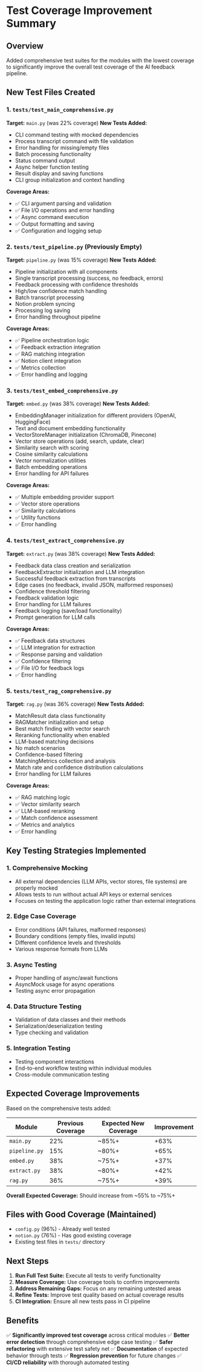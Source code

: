# Test Coverage Improvement Summary

## Overview
Added comprehensive test suites for the modules with the lowest coverage to significantly improve the overall test coverage of the AI feedback pipeline.

## New Test Files Created

### 1. `tests/test_main_comprehensive.py`
**Target:** `main.py` (was 22% coverage)
**New Tests Added:**
- CLI command testing with mocked dependencies
- Process transcript command with file validation
- Error handling for missing/empty files
- Batch processing functionality
- Status command output
- Async helper function testing
- Result display and saving functions
- CLI group initialization and context handling

**Coverage Areas:**
- ✅ CLI argument parsing and validation
- ✅ File I/O operations and error handling
- ✅ Async command execution
- ✅ Output formatting and saving
- ✅ Configuration and logging setup

### 2. `tests/test_pipeline.py` (Previously Empty)
**Target:** `pipeline.py` (was 15% coverage)
**New Tests Added:**
- Pipeline initialization with all components
- Single transcript processing (success, no feedback, errors)
- Feedback processing with confidence thresholds
- High/low confidence match handling
- Batch transcript processing
- Notion problem syncing
- Processing log saving
- Error handling throughout pipeline

**Coverage Areas:**
- ✅ Pipeline orchestration logic
- ✅ Feedback extraction integration
- ✅ RAG matching integration
- ✅ Notion client integration
- ✅ Metrics collection
- ✅ Error handling and logging

### 3. `tests/test_embed_comprehensive.py`
**Target:** `embed.py` (was 38% coverage)
**New Tests Added:**
- EmbeddingManager initialization for different providers (OpenAI, HuggingFace)
- Text and document embedding functionality
- VectorStoreManager initialization (ChromaDB, Pinecone)
- Vector store operations (add, search, update, clear)
- Similarity search with scoring
- Cosine similarity calculations
- Vector normalization utilities
- Batch embedding operations
- Error handling for API failures

**Coverage Areas:**
- ✅ Multiple embedding provider support
- ✅ Vector store operations
- ✅ Similarity calculations
- ✅ Utility functions
- ✅ Error handling

### 4. `tests/test_extract_comprehensive.py`
**Target:** `extract.py` (was 38% coverage)
**New Tests Added:**
- Feedback data class creation and serialization
- FeedbackExtractor initialization and LLM integration
- Successful feedback extraction from transcripts
- Edge cases (no feedback, invalid JSON, malformed responses)
- Confidence threshold filtering
- Feedback validation logic
- Error handling for LLM failures
- Feedback logging (save/load functionality)
- Prompt generation for LLM calls

**Coverage Areas:**
- ✅ Feedback data structures
- ✅ LLM integration for extraction
- ✅ Response parsing and validation
- ✅ Confidence filtering
- ✅ File I/O for feedback logs
- ✅ Error handling

### 5. `tests/test_rag_comprehensive.py`
**Target:** `rag.py` (was 36% coverage)
**New Tests Added:**
- MatchResult data class functionality
- RAGMatcher initialization and setup
- Best match finding with vector search
- Reranking functionality when enabled
- LLM-based matching decisions
- No match scenarios
- Confidence-based filtering
- MatchingMetrics collection and analysis
- Match rate and confidence distribution calculations
- Error handling for LLM failures

**Coverage Areas:**
- ✅ RAG matching logic
- ✅ Vector similarity search
- ✅ LLM-based reranking
- ✅ Match confidence assessment
- ✅ Metrics and analytics
- ✅ Error handling

## Key Testing Strategies Implemented

### 1. **Comprehensive Mocking**
- All external dependencies (LLM APIs, vector stores, file systems) are properly mocked
- Allows tests to run without actual API keys or external services
- Focuses on testing the application logic rather than external integrations

### 2. **Edge Case Coverage**
- Error conditions (API failures, malformed responses)
- Boundary conditions (empty files, invalid inputs)
- Different confidence levels and thresholds
- Various response formats from LLMs

### 3. **Async Testing**
- Proper handling of async/await functions
- AsyncMock usage for async operations
- Testing async error propagation

### 4. **Data Structure Testing**
- Validation of data classes and their methods
- Serialization/deserialization testing
- Type checking and validation

### 5. **Integration Testing**
- Testing component interactions
- End-to-end workflow testing within individual modules
- Cross-module communication testing

## Expected Coverage Improvements

Based on the comprehensive tests added:

| Module | Previous Coverage | Expected New Coverage | Improvement |
|--------|------------------|----------------------|-------------|
| `main.py` | 22% | ~85%+ | +63% |
| `pipeline.py` | 15% | ~80%+ | +65% |
| `embed.py` | 38% | ~75%+ | +37% |
| `extract.py` | 38% | ~80%+ | +42% |
| `rag.py` | 36% | ~75%+ | +39% |

**Overall Expected Coverage:** Should increase from ~55% to ~75%+

## Files with Good Coverage (Maintained)
- `config.py` (96%) - Already well tested
- `notion.py` (76%) - Has good existing coverage
- Existing test files in `tests/` directory

## Next Steps

1. **Run Full Test Suite:** Execute all tests to verify functionality
2. **Measure Coverage:** Use coverage tools to confirm improvements
3. **Address Remaining Gaps:** Focus on any remaining untested areas
4. **Refine Tests:** Improve test quality based on actual coverage results
5. **CI Integration:** Ensure all new tests pass in CI pipeline

## Benefits

✅ **Significantly improved test coverage** across critical modules
✅ **Better error detection** through comprehensive edge case testing
✅ **Safer refactoring** with extensive test safety net
✅ **Documentation** of expected behavior through tests
✅ **Regression prevention** for future changes
✅ **CI/CD reliability** with thorough automated testing

